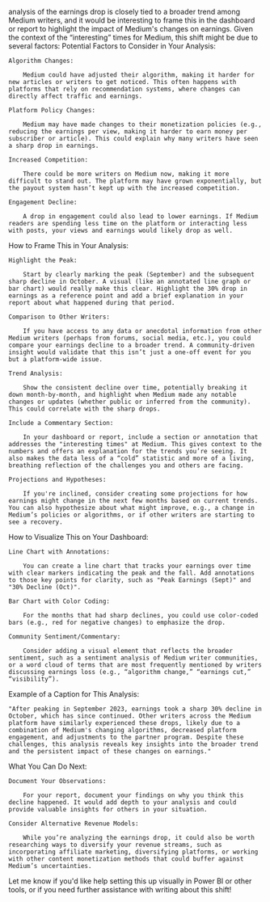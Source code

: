 analysis of the earnings drop is closely tied to a broader trend among Medium writers, and it would be interesting to frame this in the dashboard or report to highlight the impact of Medium's changes on earnings. Given the context of the “interesting” times for Medium, this shift might be due to several factors:
Potential Factors to Consider in Your Analysis:

    Algorithm Changes:

        Medium could have adjusted their algorithm, making it harder for new articles or writers to get noticed. This often happens with platforms that rely on recommendation systems, where changes can directly affect traffic and earnings.

    Platform Policy Changes:

        Medium may have made changes to their monetization policies (e.g., reducing the earnings per view, making it harder to earn money per subscriber or article). This could explain why many writers have seen a sharp drop in earnings.

    Increased Competition:

        There could be more writers on Medium now, making it more difficult to stand out. The platform may have grown exponentially, but the payout system hasn’t kept up with the increased competition.

    Engagement Decline:

        A drop in engagement could also lead to lower earnings. If Medium readers are spending less time on the platform or interacting less with posts, your views and earnings would likely drop as well.

How to Frame This in Your Analysis:

    Highlight the Peak:

        Start by clearly marking the peak (September) and the subsequent sharp decline in October. A visual (like an annotated line graph or bar chart) would really make this clear. Highlight the 30% drop in earnings as a reference point and add a brief explanation in your report about what happened during that period.

    Comparison to Other Writers:

        If you have access to any data or anecdotal information from other Medium writers (perhaps from forums, social media, etc.), you could compare your earnings decline to a broader trend. A community-driven insight would validate that this isn’t just a one-off event for you but a platform-wide issue.

    Trend Analysis:

        Show the consistent decline over time, potentially breaking it down month-by-month, and highlight when Medium made any notable changes or updates (whether public or inferred from the community). This could correlate with the sharp drops.

    Include a Commentary Section:

        In your dashboard or report, include a section or annotation that addresses the "interesting times" at Medium. This gives context to the numbers and offers an explanation for the trends you’re seeing. It also makes the data less of a “cold” statistic and more of a living, breathing reflection of the challenges you and others are facing.

    Projections and Hypotheses:

        If you're inclined, consider creating some projections for how earnings might change in the next few months based on current trends. You can also hypothesize about what might improve, e.g., a change in Medium’s policies or algorithms, or if other writers are starting to see a recovery.

How to Visualize This on Your Dashboard:

    Line Chart with Annotations:

        You can create a line chart that tracks your earnings over time with clear markers indicating the peak and the fall. Add annotations to those key points for clarity, such as "Peak Earnings (Sept)" and "30% Decline (Oct)".

    Bar Chart with Color Coding:

        For the months that had sharp declines, you could use color-coded bars (e.g., red for negative changes) to emphasize the drop.

    Community Sentiment/Commentary:

        Consider adding a visual element that reflects the broader sentiment, such as a sentiment analysis of Medium writer communities, or a word cloud of terms that are most frequently mentioned by writers discussing earnings loss (e.g., “algorithm change,” “earnings cut,” “visibility”).

Example of a Caption for This Analysis:

    "After peaking in September 2023, earnings took a sharp 30% decline in October, which has since continued. Other writers across the Medium platform have similarly experienced these drops, likely due to a combination of Medium's changing algorithms, decreased platform engagement, and adjustments to the partner program. Despite these challenges, this analysis reveals key insights into the broader trend and the persistent impact of these changes on earnings."

What You Can Do Next:

    Document Your Observations:

        For your report, document your findings on why you think this decline happened. It would add depth to your analysis and could provide valuable insights for others in your situation.

    Consider Alternative Revenue Models:

        While you’re analyzing the earnings drop, it could also be worth researching ways to diversify your revenue streams, such as incorporating affiliate marketing, diversifying platforms, or working with other content monetization methods that could buffer against Medium’s uncertainties.

Let me know if you'd like help setting this up visually in Power BI or other tools, or if you need further assistance with writing about this shift!
